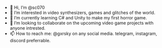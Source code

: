 - 👋 Hi, I’m @sc070
- 👀 I’m interested in video synthesizers, games and glitches of the world.
- 🌱 I’m currently learning C# and Unity to make my first horror game.
- 💞️ I’m looking to collaborate on the upcoming video game projects with anyone intrested.
- 📫 How to reach me: @gxrsky on any social media. telegram, instagram, discord preferrable.

<!---
sc070/sc070 is a ✨ special ✨ repository because its `README.md` (this file) appears on your GitHub profile.
You can click the Preview link to take a look at your changes.
--->
